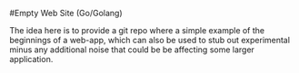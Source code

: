 #Empty Web Site (Go/Golang)

The idea here is to provide a git repo where a simple example of
the beginnings of a web-app, which can also be used to stub out
experimental minus any additional noise that could be be affecting
some larger application.